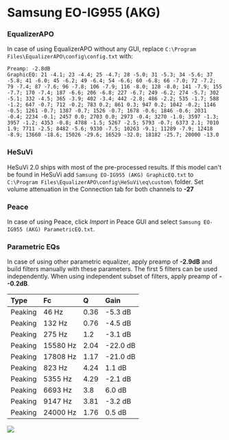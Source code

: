 # Samsung EO-IG955 (AKG)

### EqualizerAPO
In case of using EqualizerAPO without any GUI, replace `C:\Program Files\EqualizerAPO\config\config.txt`
with:
```
Preamp: -2.8dB
GraphicEQ: 21 -4.1; 23 -4.4; 25 -4.7; 28 -5.0; 31 -5.3; 34 -5.6; 37 -5.8; 41 -6.0; 45 -6.2; 49 -6.4; 54 -6.6; 60 -6.8; 66 -7.0; 72 -7.2; 79 -7.4; 87 -7.6; 96 -7.8; 106 -7.9; 116 -8.0; 128 -8.0; 141 -7.9; 155 -7.7; 170 -7.4; 187 -6.6; 206 -6.8; 227 -6.7; 249 -6.2; 274 -5.7; 302 -5.1; 332 -4.5; 365 -3.9; 402 -3.4; 442 -2.8; 486 -2.2; 535 -1.7; 588 -1.2; 647 -0.7; 712 -0.2; 783 0.2; 861 0.3; 947 0.2; 1042 -0.2; 1146 -0.5; 1261 -0.7; 1387 -0.7; 1526 -0.7; 1678 -0.6; 1846 -0.6; 2031 -0.4; 2234 -0.1; 2457 0.0; 2703 0.0; 2973 -0.4; 3270 -1.0; 3597 -1.3; 3957 -1.2; 4353 -0.8; 4788 -1.5; 5267 -2.5; 5793 -0.7; 6373 2.1; 7010 1.9; 7711 -2.5; 8482 -5.6; 9330 -7.5; 10263 -9.1; 11289 -7.9; 12418 -8.9; 13660 -18.6; 15026 -29.6; 16529 -32.0; 18182 -25.7; 20000 -13.0
```

### HeSuVi
HeSuVi 2.0 ships with most of the pre-processed results. If this model can't be found in HeSuVi add
`Samsung EO-IG955 (AKG) GraphicEQ.txt` to `C:\Program Files\EqualizerAPO\config\HeSuVi\eq\custom\` folder.
Set volume attenuation in the Connection tab for both channels to **-27**

### Peace
In case of using Peace, click *Import* in Peace GUI and select `Samsung EO-IG955 (AKG) ParametricEQ.txt`.

### Parametric EQs
In case of using other parametric equalizer, apply preamp of **-2.9dB** and build filters manually
with these parameters. The first 5 filters can be used independently.
When using independent subset of filters, apply preamp of **--0.2dB**.

| Type    | Fc       |    Q | Gain     |
|:--------|:---------|:-----|:---------|
| Peaking | 46 Hz    | 0.36 | -5.3 dB  |
| Peaking | 132 Hz   | 0.76 | -4.5 dB  |
| Peaking | 275 Hz   | 1.2  | -3.1 dB  |
| Peaking | 15580 Hz | 2.04 | -22.0 dB |
| Peaking | 17808 Hz | 1.17 | -21.0 dB |
| Peaking | 823 Hz   | 4.24 | 1.1 dB   |
| Peaking | 5355 Hz  | 4.29 | -2.1 dB  |
| Peaking | 6693 Hz  | 3.8  | 6.0 dB   |
| Peaking | 9147 Hz  | 3.81 | -3.2 dB  |
| Peaking | 24000 Hz | 1.76 | 0.5 dB   |

![](https://raw.githubusercontent.com/jaakkopasanen/AutoEq/master/results/oratory1990/harman_in-ear_2017-1/Samsung%20EO-IG955%20(AKG)/Samsung%20EO-IG955%20(AKG).png)